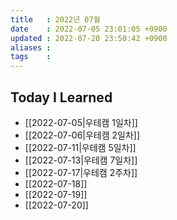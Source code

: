 ```yaml
---
title   : 2022년 07월 
date    : 2022-07-05 23:01:05 +0900
updated : 2022-07-20 23:50:42 +0900
aliases : 
tags    : 
---
```

## Today I Learned
- [[2022-07-05|우테캠 1일차]]
- [[2022-07-06|우테캠 2일차]]
- [[2022-07-11|우테캠 5일차]]
- [[2022-07-13|우테캠 7일차]]
- [[2022-07-17|우테캠 2주차]]
- [[2022-07-18]]
- [[2022-07-19]]
- [[2022-07-20]]
